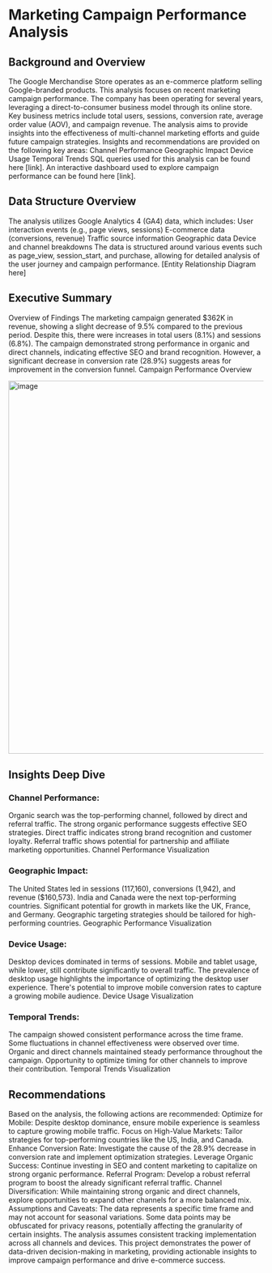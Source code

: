 # Marketing Campaign Performance Analysis

## Background and Overview
The Google Merchandise Store operates as an e-commerce platform selling Google-branded products. This analysis focuses on recent marketing campaign performance. The company has been operating for several years, leveraging a direct-to-consumer business model through its online store.
Key business metrics include total users, sessions, conversion rate, average order value (AOV), and campaign revenue. The analysis aims to provide insights into the effectiveness of multi-channel marketing efforts and guide future campaign strategies.
Insights and recommendations are provided on the following key areas:
Channel Performance
Geographic Impact
Device Usage
Temporal Trends
SQL queries used for this analysis can be found here [link].
An interactive dashboard used to explore campaign performance can be found here [link].

## Data Structure Overview
The analysis utilizes Google Analytics 4 (GA4) data, which includes:
User interaction events (e.g., page views, sessions)
E-commerce data (conversions, revenue)
Traffic source information
Geographic data
Device and channel breakdowns
The data is structured around various events such as page_view, session_start, and purchase, allowing for detailed analysis of the user journey and campaign performance.
[Entity Relationship Diagram here]

## Executive Summary
Overview of Findings
The marketing campaign generated $362K in revenue, showing a slight decrease of 9.5% compared to the previous period. Despite this, there were increases in total users (8.1%) and sessions (6.8%). The campaign demonstrated strong performance in organic and direct channels, indicating effective SEO and brand recognition. However, a significant decrease in conversion rate (28.9%) suggests areas for improvement in the conversion funnel.
Campaign Performance Overview

<img width="737" alt="image" src="https://github.com/user-attachments/assets/eb9ec6fc-58f5-435d-a5af-830cc2fe8020">

## Insights Deep Dive
### Channel Performance:
Organic search was the top-performing channel, followed by direct and referral traffic.
The strong organic performance suggests effective SEO strategies.
Direct traffic indicates strong brand recognition and customer loyalty.
Referral traffic shows potential for partnership and affiliate marketing opportunities.
Channel Performance Visualization
### Geographic Impact:
The United States led in sessions (117,160), conversions (1,942), and revenue ($160,573).
India and Canada were the next top-performing countries.
Significant potential for growth in markets like the UK, France, and Germany.
Geographic targeting strategies should be tailored for high-performing countries.
Geographic Performance Visualization
### Device Usage:
Desktop devices dominated in terms of sessions.
Mobile and tablet usage, while lower, still contribute significantly to overall traffic.
The prevalence of desktop usage highlights the importance of optimizing the desktop user experience.
There's potential to improve mobile conversion rates to capture a growing mobile audience.
Device Usage Visualization
### Temporal Trends:
The campaign showed consistent performance across the time frame.
Some fluctuations in channel effectiveness were observed over time.
Organic and direct channels maintained steady performance throughout the campaign.
Opportunity to optimize timing for other channels to improve their contribution.
Temporal Trends Visualization
## Recommendations
Based on the analysis, the following actions are recommended:
Optimize for Mobile: Despite desktop dominance, ensure mobile experience is seamless to capture growing mobile traffic.
Focus on High-Value Markets: Tailor strategies for top-performing countries like the US, India, and Canada.
Enhance Conversion Rate: Investigate the cause of the 28.9% decrease in conversion rate and implement optimization strategies.
Leverage Organic Success: Continue investing in SEO and content marketing to capitalize on strong organic performance.
Referral Program: Develop a robust referral program to boost the already significant referral traffic.
Channel Diversification: While maintaining strong organic and direct channels, explore opportunities to expand other channels for a more balanced mix.
Assumptions and Caveats:
The data represents a specific time frame and may not account for seasonal variations.
Some data points may be obfuscated for privacy reasons, potentially affecting the granularity of certain insights.
The analysis assumes consistent tracking implementation across all channels and devices.
This project demonstrates the power of data-driven decision-making in marketing, providing actionable insights to improve campaign performance and drive e-commerce success.




